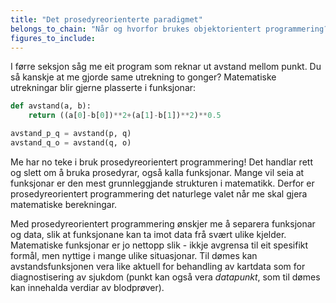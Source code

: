 ```yaml
---
title: "Det prosedyreorienterte paradigmet"
belongs_to_chain: "Når og hvorfor brukes objektorientert programmering?"
figures_to_include:
---
```


I førre seksjon såg me eit program som reknar ut avstand mellom punkt. Du så kanskje at me gjorde same utrekning to gonger? Matematiske utrekningar blir gjerne plasserte i funksjonar:

```py
def avstand(a, b):
    return ((a[0]-b[0])**2+(a[1]-b[1])**2)**0.5

avstand_p_q = avstand(p, q)
avstand_q_o = avstand(q, o)
```
Me har no teke i bruk prosedyreorientert programmering! Det handlar rett og slett om å bruka prosedyrar, også kalla funksjonar. Mange vil seia at funksjonar er den mest grunnleggjande strukturen i matematikk. Derfor er prosedyreorientert programmering det naturlege valet når me skal gjera matematiske berekningar.

Med prosedyreorientert programmering ønskjer me å separera funksjonar og data, slik at funksjonane kan ta imot data frå svært ulike kjelder. Matematiske funksjonar er jo nettopp slik - ikkje avgrensa til eit spesifikt formål, men nyttige i mange ulike situasjonar. Til dømes kan avstandsfunksjonen vera like aktuell for behandling av kartdata som for diagnostisering av sjukdom (punkt kan også vera *datapunkt*, som til dømes kan innehalda verdiar av blodprøver).


